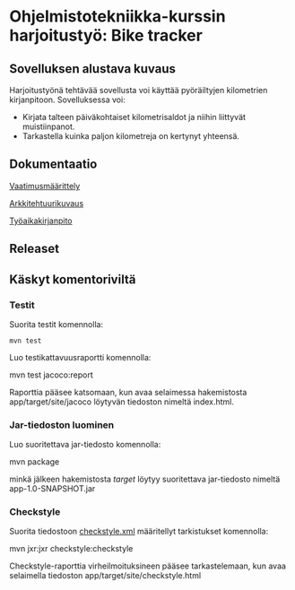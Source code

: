 # Ohjelmistotekniikka-kurssin harjoitustyö: Bike tracker

## Sovelluksen alustava kuvaus

Harjoitustyönä tehtävää sovellusta voi käyttää pyöräiltyjen kilometrien kirjanpitoon. Sovelluksessa voi:

* Kirjata talteen päiväkohtaiset kilometrisaldot ja niihin liittyvät muistiinpanot.
* Tarkastella kuinka paljon kilometreja on kertynyt yhteensä.

## Dokumentaatio

[Vaatimusmäärittely](https://github.com/tsalohei/bike-tracker/blob/master/dokumentaatio/vaatimusmaarittely.md)

[Arkkitehtuurikuvaus](https://github.com/tsalohei/bike-tracker/blob/master/dokumentaatio/arkkitehtuuri.md)

[Työaikakirjanpito](https://github.com/tsalohei/bike-tracker/blob/master/dokumentaatio/tuntikirjanpito.md)

## Releaset

## Käskyt komentoriviltä

### Testit

Suorita testit komennolla:

	mvn test

Luo testikattavuusraportti komennolla:

mvn test jacoco:report

Raporttia pääsee katsomaan, kun avaa selaimessa hakemistosta app/target/site/jacoco löytyvän tiedoston nimeltä index.html.

### Jar-tiedoston luominen

Luo suoritettava jar-tiedosto komennolla:

mvn package

minkä jälkeen hakemistosta _target_ löytyy suoritettava jar-tiedosto nimeltä app-1.0-SNAPSHOT.jar

### Checkstyle

Suorita tiedostoon [checkstyle.xml](https://github.com/tsalohei/bike-tracker/blob/master/app/checkstyle.xml)  määritellyt tarkistukset komennolla: 

mvn jxr:jxr checkstyle:checkstyle

Checkstyle-raporttia virheilmoituksineen pääsee tarkastelemaan, kun avaa selaimella tiedoston app/target/site/checkstyle.html  
 
